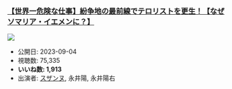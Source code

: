 ### [【世界一危険な仕事】紛争地の最前線でテロリストを更生！【なぜソマリア・イエメンに？】](https://www.youtube.com/watch?v=GB6lXZWLchY)
[![](https://img.youtube.com/vi/GB6lXZWLchY/sddefault.jpg)](https://www.youtube.com/watch?v=GB6lXZWLchY)
-   公開日: 2023-09-04
-   視聴数: 75,335
-   **いいね数: 1,913**
-   出演者: [スザンヌ](/rehacq_fan/people/スザンヌ "wikilink"), 永井陽, 永井陽右
